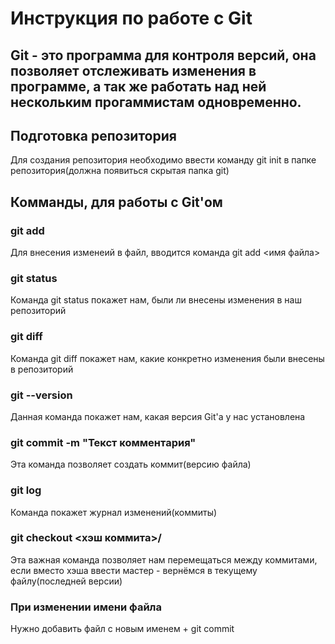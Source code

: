 # Инструкция по работе с Git
## Git - это программа для контроля версий, она позволяет отслеживать изменения в программе, а так же работать над ней нескольким прогаммистам одновременно.

## Подготовка репозитория
Для создания репозитория необходимо ввести команду git init в папке репозитория(должна появиться скрытая папка git)

## Комманды, для работы с Git'ом

### git add
Для внесения изменеий в файл, вводится команда git add <имя файла>

### git status
Команда git status покажет нам, были ли внесены изменения в наш репозиторий

### git diff
Команда git diff покажет нам, какие конкретно изменения были внесены в репозиторий

### git --version
Данная команда покажет нам, какая версия Git'а у нас установлена

### git commit -m "Текст комментария"
Эта команда позволяет создать коммит(версию файла)

### git log
Команда покажет журнал изменений(коммиты)

### git checkout <хэш коммита>/<master>
Эта важная команда позволяет нам перемещаться между коммитами, если вместо хэша ввести мастер - вернёмся в текущему файлу(последней версии)

### При изменении имени файла
Нужно добавить файл с новым именем + git commit